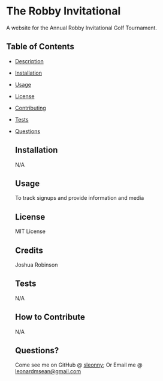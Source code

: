 # The Robby Invitational

A website for the Annual Robby Invitational Golf Tournament.

## Table of Contents

- [Description](#description)
- [Installation](#installation)
- [Usage](#usage)
- [License](#license)
- [Contributing](#contributing)
- [Tests](#tests)
- [Questions](#questions)

  ## Installation

  N/A

  ## Usage

  To track signups and provide information and media

  ## License

  MIT License

  ## Credits

  Joshua Robinson

  ## Tests

  N/A

  ## How to Contribute

  N/A

  ## Questions?

  Come see me on GitHub @ [sleonny](https://github.com/sleonny);
  Or
  Email me @ leonardmsean@gmail.com
